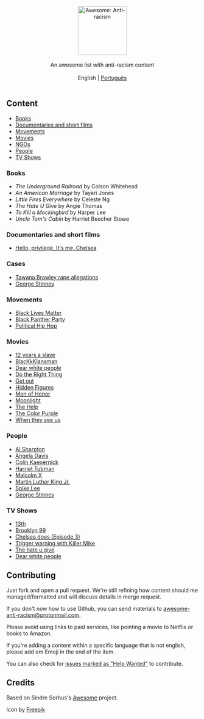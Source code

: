 <p align="center">
    <img src="https://user-images.githubusercontent.com/405355/83671033-6b36d380-a5aa-11ea-93e4-8ee406523242.png" style="width:128px;height:auto;" alt="Awesome: Anti-racism">
    <br />
   <br />
    An awesome list with anti-racism content
    <br />
    <br />
    English | <a href="readme-pt-br.md">Português</a></em>
    <br />
    <br />
</p>

## Content

- [Books](#books)
- [Documentaries and short films](#documentaries-and-short-films)
- [Movements](#movements)
- [Movies](#movies)
- [NGOs](#ngos)
- [People](#people)
- [TV Shows](#tv-shows)

### Books

- _The Underground Railroad_ by Colson Whitehead
- _An American Marriage_ by Tayari Jones
- _Little Fires Everywhere_ by Celeste Ng
- _The Hate U Give_ by Angie Thomas
- _To Kill a Mockingbird_ by Harper Lee
- _Uncle Tom's Cabin_ by Harriet Beecher Stowe

### Documentaries and short films

- [Hello, privilege. It's me, Chelsea](https://www.themoviedb.org/movie/628039-hello-privilege-it-s-me-chelsea)

### Cases

- [Tawana Brawley rape allegations](https://en.wikipedia.org/wiki/Tawana_Brawley_rape_allegations)
- [George Stinney](https://en.wikipedia.org/wiki/George_Stinney)

### Movements

- [Black Lives Matter](https://en.wikipedia.org/wiki/Black_Lives_Matter)
- [Black Panther Party](https://en.wikipedia.org/wiki/Black_Panther_Party)
- [Political Hip Hop](https://en.wikipedia.org/wiki/Political_hip_hop)

### Movies

- [12 years a slave](https://www.themoviedb.org/movie/76203-12-years-a-slave?language=en-US)
- [BlacKkKlansman](https://www.themoviedb.org/movie/487558-black-klansman?language=en-US)
- [Dear white people](https://www.themoviedb.org/movie/114750-dear-white-people?language=en-US)
- [Do the Right Thing](https://www.themoviedb.org/movie/925-do-the-right-thing?language=en-US)
- [Get out](https://www.themoviedb.org/movie/419430-get-out?language=en-US)
- [Hidden Figures](https://www.themoviedb.org/movie/381284-hidden-figures)
- [Men of Honor](https://www.themoviedb.org/movie/11978-men-of-honor?language=en-US)
- [Moonlight](https://www.themoviedb.org/search/movie?query=Moonlight&language=en-US)
- [The Help](https://www.themoviedb.org/movie/50014-the-help)
- [The Color Purple](https://www.themoviedb.org/movie/873-the-color-purple)
- [When they see us](https://www.themoviedb.org/tv/81355-when-they-see-us)

### People

- [Al Sharpton](https://en.wikipedia.org/wiki/Al_Sharpton)
- [Angela Davis](https://en.wikipedia.org/wiki/Angela_Davis)
- [Colin Kaepernick](https://en.wikipedia.org/wiki/Colin_Kaepernick)
- [Harriet Tubman](https://en.wikipedia.org/wiki/Harriet_Tubman)
- [Malcolm X](https://en.wikipedia.org/wiki/Malcolm_X)
- [Martin Luther King Jr.](https://en.wikipedia.org/wiki/Martin_Luther_King_Jr.)
- [Spike Lee](https://en.wikipedia.org/wiki/Spike_Lee)
- [George Stinney](https://en.wikipedia.org/wiki/George_Stinney)

### TV Shows

- [13th](https://www.themoviedb.org/movie/407806-13th?language=en-US)
- [Brooklyn 99](https://www.themoviedb.org/tv/48891-brooklyn-nine-nine?language=en-US)
- [Chelsea does (Episode 3)](https://www.themoviedb.org/tv/65434-chelsea-does)
- [Trigger warning with Killer Mike](https://www.themoviedb.org/tv/85956-trigger-warning-with-killer-mike)
- [The hate u give](https://www.themoviedb.org/movie/470044-the-hate-u-give?language=en-US)
- [Dear white people](https://www.themoviedb.org/tv/70767-dear-white-people?language=en-US)

## Contributing

Just fork and open a pull request. We're still refining how content should me managed/formatted and will discuss details in merge request.

If you don't now how to use Github, you can send materials to awesome-anti-racism@protonmail.com.

Please avoid using links to paid services, like pointing a movie to Netflix or books to Amazon.

If you're adding a content within a specific language that is not english, please add em Emoji in the end of the item.

You can also check for [issues marked as "Help Wanted"](https://github.com/rafaelcavalcante/awesome-anti-racism/issues?q=is%3Aissue+is%3Aopen+label%3A%22help+wanted%22) to contribute.

## Credits

Based on Sindre Sorhus's [Awesome](https://github.com/sindresorhus/awesome) project.

Icon by [Freepik](https://www.flaticon.com/br/autores/freepik)
